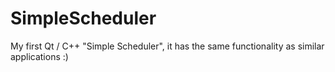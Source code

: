 # SimpleScheduler
My first Qt / C++ "Simple Scheduler", 
it has the same functionality as similar applications :)
